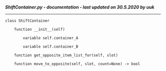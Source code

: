 ***ShiftContainer.py - documentation - last updated on 30.5.2020 by uuk***
___

    class ShiftContainer

        function __init__(self)

            variable self.container_A

            variable self.container_B

        function get_opposite_item_list_for(self, slot)

        function move_to_opposite(self, slot, count=None) -> bool